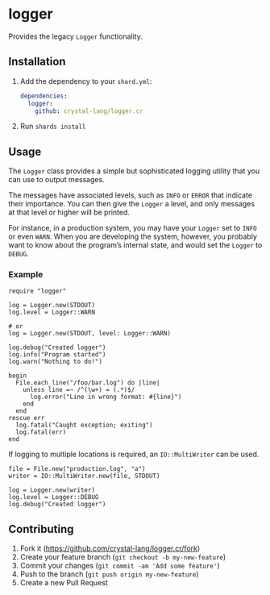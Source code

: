 # logger

Provides the legacy `Logger` functionality.

## Installation

1. Add the dependency to your `shard.yml`:

   ```yaml
   dependencies:
     logger:
       github: crystal-lang/logger.cr
   ```

2. Run `shards install`

## Usage

The `Logger` class provides a simple but sophisticated logging utility that you can use to output messages.

The messages have associated levels, such as `INFO` or `ERROR` that indicate their importance.
You can then give the `Logger` a level, and only messages at that level or higher will be printed.

For instance, in a production system, you may have your `Logger` set to `INFO` or even `WARN`.
When you are developing the system, however, you probably want to know about the program’s internal state,
and would set the `Logger` to `DEBUG`.

### Example

```crystal
require "logger"

log = Logger.new(STDOUT)
log.level = Logger::WARN

# or
log = Logger.new(STDOUT, level: Logger::WARN)

log.debug("Created logger")
log.info("Program started")
log.warn("Nothing to do!")

begin
  File.each_line("/foo/bar.log") do |line|
    unless line =~ /^(\w+) = (.*)$/
      log.error("Line in wrong format: #{line}")
    end
  end
rescue err
  log.fatal("Caught exception; exiting")
  log.fatal(err)
end
```

If logging to multiple locations is required, an `IO::MultiWriter` can be
used.

```crystal
file = File.new("production.log", "a")
writer = IO::MultiWriter.new(file, STDOUT)

log = Logger.new(writer)
log.level = Logger::DEBUG
log.debug("Created logger")
```

## Contributing

1. Fork it (<https://github.com/crystal-lang/logger.cr/fork>)
2. Create your feature branch (`git checkout -b my-new-feature`)
3. Commit your changes (`git commit -am 'Add some feature'`)
4. Push to the branch (`git push origin my-new-feature`)
5. Create a new Pull Request
